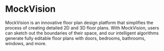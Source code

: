 # MockVision
MockVision is an innovative floor plan design platform that simplifies the process of creating detailed 2D and 3D floor plans. With MockVision, users can sketch out the boundaries of their space, and our intelligent algorithms generate fully editable floor plans with doors, bedrooms, bathrooms, windows, and more.
